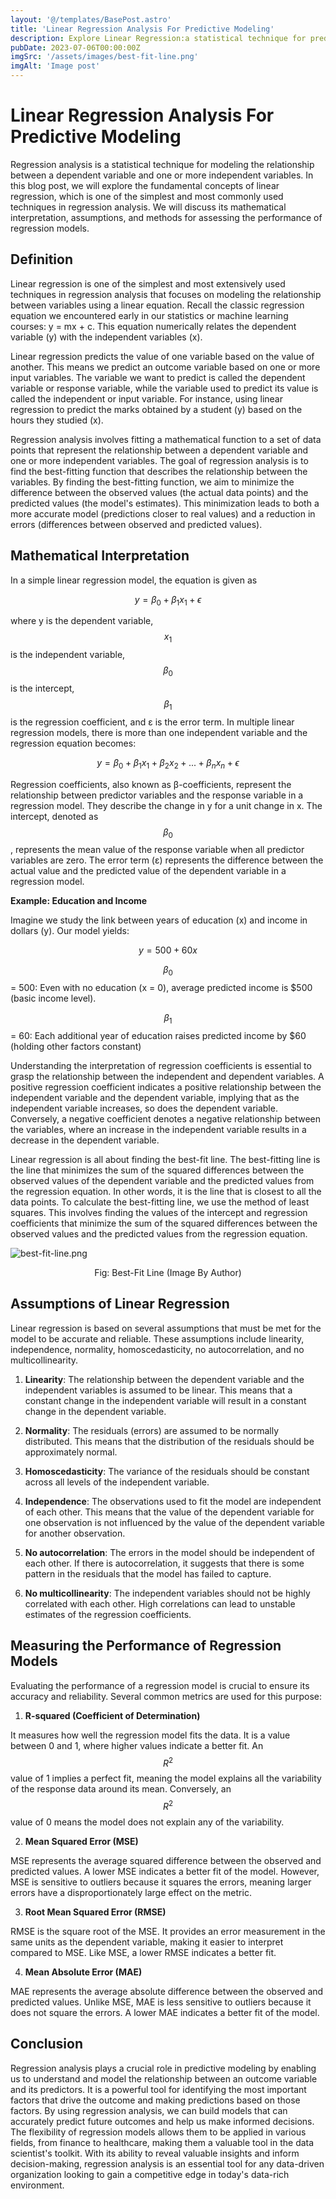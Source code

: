```yaml
---
layout: '@/templates/BasePost.astro'
title: 'Linear Regression Analysis For Predictive Modeling'
description: Explore Linear Regression:a statistical technique for predictive modeling. Unveil principles and maths briefly. Decode coefficients, intercept, and errors. Vital for nuanced predictions and decisions.
pubDate: 2023-07-06T00:00:00Z
imgSrc: '/assets/images/best-fit-line.png'
imgAlt: 'Image post'
---
```


# Linear Regression Analysis For Predictive Modeling

Regression analysis is a statistical technique for modeling the relationship between a dependent variable and one or more independent variables. In this blog post, we will explore the fundamental concepts of linear regression, which is one of the simplest and most commonly used techniques in regression analysis. We will discuss its mathematical interpretation, assumptions, and methods for assessing the performance of regression models.

## Definition

Linear regression is one of the simplest and most extensively used techniques in regression analysis that focuses on modeling the relationship between variables using a linear equation. Recall the classic regression equation we encountered early in our statistics or machine learning courses: y = mx + c. This equation numerically relates the dependent variable (y) with the independent variables (x). 

Linear regression predicts the value of one variable based on the value of another. This means we predict an outcome variable based on one or more input variables. The variable we want to predict is called the dependent variable or response variable, while the variable used to predict its value is called the independent or input variable. For instance, using linear regression to predict the marks obtained by a student (y) based on the hours they studied (x).

Regression analysis involves fitting a mathematical function to a set of data points that represent the relationship between a dependent variable and one or more independent variables. The goal of regression analysis is to find the best-fitting function that describes the relationship between the variables. By finding the best-fitting function, we aim to minimize the difference between the observed values (the actual data points) and the predicted values (the model's estimates). This minimization leads to both a more accurate model (predictions closer to real values) and a reduction in errors (differences between observed and predicted values).

## **Mathematical Interpretation**

In a simple linear regression model, the equation is given as

$$
y = \beta_0 + \beta_1x_1 + \epsilon
$$

where y is the dependent variable, $$x_1$$ is the independent variable, $$β_0$$ is the intercept, $$β_1$$ is the regression coefficient, and ε is the error term. In multiple linear regression models, there is more than one independent variable and the regression equation becomes:

$$
y = \beta_0 + \beta_1x_1 + \beta_2x_2 + ... + \beta_nx_n + \epsilon
$$

Regression coefficients, also known as β-coefficients, represent the relationship between predictor variables and the response variable in a regression model. They describe the change in y for a unit change in x. The intercept, denoted as $$β_0$$, represents the mean value of the response variable when all predictor variables are zero. The error term (ε) represents the difference between the actual value and the predicted value of the dependent variable in a regression model.

**Example: Education and Income**

Imagine we study the link between years of education (x) and income in dollars (y). Our model yields:

$$ y = 500 + 60x $$

$$β_0$$ = 500:  Even with no education (x = 0), average predicted income is $500 (basic income level).

$$β_1$$ = 60: Each additional year of education raises predicted income by $60 (holding other factors constant)

Understanding the interpretation of regression coefficients is essential to grasp the relationship between the independent and dependent variables. A positive regression coefficient indicates a positive relationship between the independent variable and the dependent variable, implying that as the independent variable increases, so does the dependent variable. Conversely, a negative coefficient denotes a negative relationship between the variables, where an increase in the independent variable results in a decrease in the dependent variable.

Linear regression is all about finding the best-fit line. The best-fitting line is the line that minimizes the sum of the squared differences between the observed values of the dependent variable and the predicted values from the regression equation. In other words, it is the line that is closest to all the data points. To calculate the best-fitting line, we use the method of least squares. This involves finding the values of the intercept and regression coefficients that minimize the sum of the squared differences between the observed values and the predicted values from the regression equation.

![best-fit-line.png](/assets/images/best-fit-line.png)

  <div style="text-align: center;">
    Fig: Best-Fit Line (Image By Author)
  </div>

## Assumptions of Linear Regression

Linear regression is based on several assumptions that must be met for the model to be accurate and reliable. These assumptions include linearity, independence, normality, homoscedasticity, no autocorrelation, and no multicollinearity.

1. **Linearity**: The relationship between the dependent variable and the independent variables is assumed to be linear. This means that a constant change in the independent variable will result in a constant change in the dependent variable.

2. **Normality**: The residuals (errors) are assumed to be normally distributed. This means that the distribution of the residuals should be approximately normal.

3. **Homoscedasticity**: The variance of the residuals should be constant across all levels of the independent variable.

4. **Independence**: The observations used to fit the model are independent of each other. This means that the value of the dependent variable for one observation is not influenced by the value of the dependent variable for another observation.

5. **No autocorrelation**: The errors in the model should be independent of each other. If there is autocorrelation, it suggests that there is some pattern in the residuals that the model has failed to capture.

6. **No multicollinearity**: The independent variables should not be highly correlated with each other. High correlations can lead to unstable estimates of the regression coefficients.


## Measuring the Performance of Regression Models

Evaluating the performance of a regression model is crucial to ensure its accuracy and reliability. Several common metrics are used for this purpose:

1. **R-squared (Coefficient of Determination)**

It measures how well the regression model fits the data. It is a value between 0 and 1, where higher values indicate a better fit. An $$R^2$$ value of 1 implies a perfect fit, meaning the model explains all the variability of the response data around its mean. Conversely, an $$R^2$$ value of 0 means the model does not explain any of the variability.

2. **Mean Squared Error (MSE)**

MSE represents the average squared difference between the observed and predicted values. A lower MSE indicates a better fit of the model. However, MSE is sensitive to outliers because it squares the errors, meaning larger errors have a disproportionately large effect on the metric.

3. **Root Mean Squared Error (RMSE)**

RMSE is the square root of the MSE. It provides an error measurement in the same units as the dependent variable, making it easier to interpret compared to MSE. Like MSE, a lower RMSE indicates a better fit.

4. **Mean Absolute Error (MAE)**

MAE represents the average absolute difference between the observed and predicted values. Unlike MSE, MAE is less sensitive to outliers because it does not square the errors. A lower MAE indicates a better fit of the model.

## Conclusion

Regression analysis plays a crucial role in predictive modeling by enabling us to understand and model the relationship between an outcome variable and its predictors. It is a powerful tool for identifying the most important factors that drive the outcome and making predictions based on those factors. By using regression analysis, we can build models that can accurately predict future outcomes and help us make informed decisions. The flexibility of regression models allows them to be applied in various fields, from finance to healthcare, making them a valuable tool in the data scientist's toolkit. With its ability to reveal valuable insights and inform decision-making, regression analysis is an essential tool for any data-driven organization looking to gain a competitive edge in today's data-rich environment.